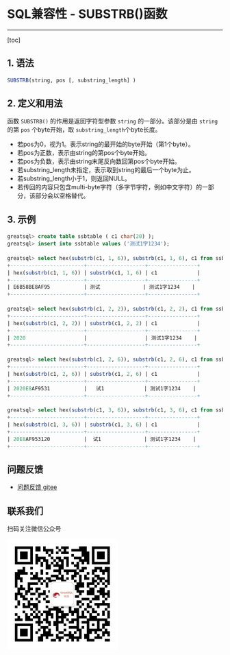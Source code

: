 # SQL兼容性 - SUBSTRB()函数
---
[toc]

## 1. 语法

```sql
SUBSTRB(string, pos [, substring_length] )
```

## 2. 定义和用法
函数 `SUBSTRB()` 的作用是返回字符型参数 `string` 的一部分。该部分是由 `string` 的第 `pos` 个byte开始，取 `substring_length`个byte长度。

- 若pos为0，视为1。表示string的最开始的byte开始（第1个byte）。
- 若pos为正数，表示由string的第pos个byte开始。
- 若pos为负数，表示由string末尾反向数回第pos个byte开始。
- 若substring_length未指定，表示取到string的最后一个byte为止。
- 若substring_length小于1，则返回NULL。
- 若传回的内容只包含multi-byte字符（多字节字符，例如中文字符）的一部分，该部分会以空格替代。

## 3. 示例

```sql
greatsql> create table ssbtable ( c1 char(20) );
greatsql> insert into ssbtable values ('测试1字1234');

greatsql> select hex(substrb(c1, 1, 6)), substrb(c1, 1, 6), c1 from ssbtable;
+------------------------+-------------------+----------------+
| hex(substrb(c1, 1, 6)) | substrb(c1, 1, 6) | c1             |
+------------------------+-------------------+----------------+
| E6B58BE8AF95           | 测试              | 测试1字1234    |
+------------------------+-------------------+----------------+

greatsql> select hex(substrb(c1, 2, 2)), substrb(c1, 2, 2), c1 from ssbtable;
+------------------------+-------------------+----------------+
| hex(substrb(c1, 2, 2)) | substrb(c1, 2, 2) | c1             |
+------------------------+-------------------+----------------+
| 2020                   |                   | 测试1字1234    |
+------------------------+-------------------+----------------+

greatsql> select hex(substrb(c1, 2, 6)), substrb(c1, 2, 6), c1 from ssbtable;
+------------------------+-------------------+----------------+
| hex(substrb(c1, 2, 6)) | substrb(c1, 2, 6) | c1             |
+------------------------+-------------------+----------------+
| 2020E8AF9531           |   试1             | 测试1字1234    |
+------------------------+-------------------+----------------+

greatsql> select hex(substrb(c1, 3, 6)), substrb(c1, 3, 6), c1 from ssbtable;
+------------------------+-------------------+----------------+
| hex(substrb(c1, 3, 6)) | substrb(c1, 3, 6) | c1             |
+------------------------+-------------------+----------------+
| 20E8AF953120           |  试1              | 测试1字1234    |
+------------------------+-------------------+----------------+
```

**问题反馈**
---
- [问题反馈 gitee](https://gitee.com/GreatSQL/GreatSQL-Manual/issues)


**联系我们**
---

扫码关注微信公众号

![greatsql-wx](../greatsql-wx.jpg)

